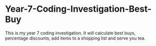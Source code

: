 # Year-7-Coding-Investigation-Best-Buy
This is my year 7 coding investigation. It will calculate best buys, percentage discounts, add items to a shopping list and serve you tea.
